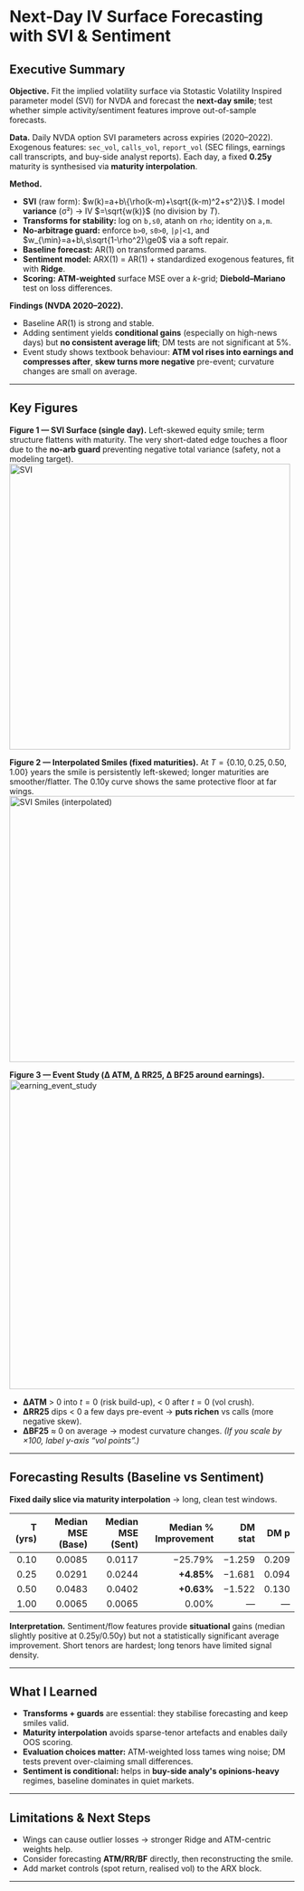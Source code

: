 # Next-Day IV Surface Forecasting with SVI & Sentiment

## Executive Summary

**Objective.** Fit the implied volatility surface via Stotastic Volatility Inspired parameter model (SVI) for NVDA and forecast the **next-day smile**; test whether simple activity/sentiment features improve out-of-sample forecasts.

**Data.** Daily NVDA option SVI parameters across expiries (2020–2022). Exogenous features: `sec_vol`, `calls_vol`, `report_vol` (SEC filings, earnings call transcripts, and buy-side analyst reports). Each day, a fixed **0.25y** maturity is synthesised via **maturity interpolation**.

**Method.**

- **SVI** (raw form): $w(k)=a+b\{\rho(k-m)+\sqrt{(k-m)^2+s^2}\}$.
  I model **variance** (σ²) → IV $=\sqrt{w(k)}$ (no division by $T$).
- **Transforms for stability:** log on `b,s0`, atanh on `rho`; identity on `a,m`.
- **No-arbitrage guard:** enforce `b>0`, `s0>0`, `|ρ|<1`, and $w_{\min}=a+b\,s\sqrt{1-\rho^2}\ge0$ via a soft repair.
- **Baseline forecast:** AR(1) on transformed params.
- **Sentiment model:** ARX(1) = AR(1) + standardized exogenous features, fit with **Ridge**.
- **Scoring:** **ATM-weighted** surface MSE over a $k$-grid; **Diebold–Mariano** test on loss differences.

**Findings (NVDA 2020–2022).**

- Baseline AR(1) is strong and stable.
- Adding sentiment yields **conditional gains** (especially on high-news days) but **no consistent average lift**; DM tests are not significant at 5%.
- Event study shows textbook behaviour: **ATM vol rises into earnings and compresses after**, **skew turns more negative** pre-event; curvature changes are small on average.

---

## Key Figures

**Figure 1 — SVI Surface (single day).**
Left-skewed equity smile; term structure flattens with maturity. The very short-dated edge touches a floor due to the **no-arb guard** preventing negative total variance (safety, not a modeling target).
<img width="496" height="505" alt="SVI " src="https://github.com/user-attachments/assets/81624764-3d3a-4db9-b8d8-b9acd495d0ff" />


**Figure 2 — Interpolated Smiles (fixed maturities).**
At $T=\{0.10,0.25,0.50,1.00\}$ years the smile is persistently left-skewed; longer maturities are smoother/flatter. The 0.10y curve shows the same protective floor at far wings.
<img width="613" height="470" alt="SVI Smiles (interpolated)" src="https://github.com/user-attachments/assets/b58bc960-270f-46c0-ae73-d9c97c5c690d" />


**Figure 3 — Event Study (Δ ATM, Δ RR25, Δ BF25 around earnings).**
<img width="844" height="547" alt="earning_event_study" src="https://github.com/user-attachments/assets/eba69644-3e65-4998-a564-dbe767aaa36a" />


- **ΔATM** > 0 into $t=0$ (risk build-up), < 0 after $t=0$ (vol crush).
- **ΔRR25** dips < 0 a few days pre-event → **puts richen** vs calls (more negative skew).
- **ΔBF25** ≈ 0 on average → modest curvature changes.
  _(If you scale by ×100, label y-axis “vol points”.)_

---

## Forecasting Results (Baseline vs Sentiment)

**Fixed daily slice via maturity interpolation** → long, clean test windows.

| T (yrs) | Median MSE (Base) | Median MSE (Sent) | Median % Improvement | DM stat |  DM p |
| ------: | ----------------: | ----------------: | -------------------: | ------: | ----: |
|    0.10 |            0.0085 |            0.0117 |              −25.79% |  −1.259 | 0.209 |
|    0.25 |            0.0291 |            0.0244 |           **+4.85%** |  −1.681 | 0.094 |
|    0.50 |            0.0483 |            0.0402 |           **+0.63%** |  −1.522 | 0.130 |
|    1.00 |            0.0065 |            0.0065 |                0.00% |       — |     — |

**Interpretation.**
Sentiment/flow features provide **situational** gains (median slightly positive at 0.25y/0.50y) but not a statistically significant average improvement. Short tenors are hardest; long tenors have limited signal density.

---

## What I Learned

- **Transforms + guards** are essential: they stabilise forecasting and keep smiles valid.
- **Maturity interpolation** avoids sparse-tenor artefacts and enables daily OOS scoring.
- **Evaluation choices matter:** ATM-weighted loss tames wing noise; DM tests prevent over-claiming small differences.
- **Sentiment is conditional:** helps in **buy-side analy's opinions-heavy** regimes, baseline dominates in quiet markets.

---

## Limitations & Next Steps

- Wings can cause outlier losses → stronger Ridge and ATM-centric weights help.
- Consider forecasting **ATM/RR/BF** directly, then reconstructing the smile.
- Add market controls (spot return, realised vol) to the ARX block.

---
